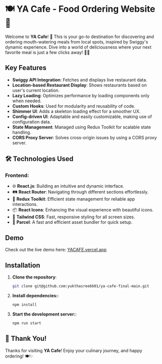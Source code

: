 # 🍽️ **YA Cafe - Food Ordering Website** 🍔

Welcome to **YA Cafe**! 🚀 This is your go-to destination for discovering and ordering mouth-watering meals from local spots, inspired by Swiggy's dynamic experience. Dive into a world of deliciousness where your next favorite meal is just a few clicks away! 🍕🍣

## Key Features

- **Swiggy API Integration**: Fetches and displays live restaurant data.
- **Location-based Restaurant Display**: Shows restaurants based on user's current location.
- **Lazy Loading**: Optimizes performance by loading components only when needed.
- **Custom Hooks**: Used for modularity and reusability of code.
- **Shimmer UI**: Adds a skeleton loading effect for a smoother UX.
- **Config-driven UI**: Adaptable and easily customizable, making use of configuration data.
- **State Management**: Managed using Redux Toolkit for scalable state handling.
- **CORS Proxy Server**: Solves cross-origin issues by using a CORS proxy server.

## 🛠️ **Technologies Used**

### **Frontend**:
- 🌐 **React.js**: Building an intuitive and dynamic interface.
- 🛤️ **React Router**: Navigating through different sections effortlessly.
- 🧩 **Redux Toolkit**: Efficient state management for reliable app interactions.
- 📦 **React Icons**: Enhancing the visual experience with beautiful icons.
- 🎨 **Tailwind CSS**: Fast, responsive styling for all screen sizes.
- 🚀 **Parcel**: A fast and efficient asset bundler for quick setup.

## Demo

Check out the live demo here: [YACAFE.vercel.app](https://yacafe.vercel.app/)

## Installation

1. **Clone the repository**:

   ```bash
   git clone git@github.com:yukthasree6601/ya-cafe-final-main.git

   ```

2. **Install dependencies:**:

   ```bash
   npm install

   ```

3. **Start the development server:**:
   ```bash
   npm run start
   ```



## 🎊 **Thank You!**

Thanks for visiting **YA Cafe**! Enjoy your culinary journey, and happy ordering! 🍽️✨ 
